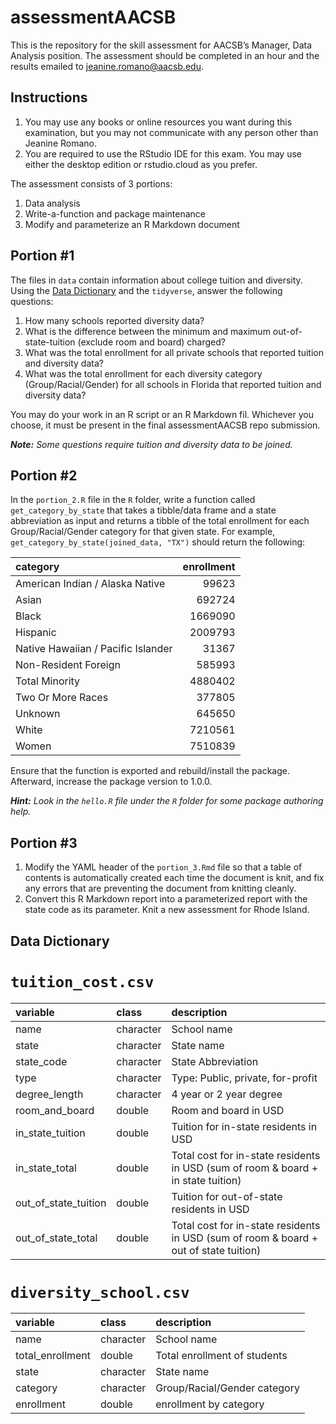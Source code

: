 
<!-- README.md is generated from README.Rmd. Please edit that file -->

# assessmentAACSB

This is the repository for the skill assessment for AACSB’s Manager,
Data Analysis position. The assessment should be completed in an hour
and the results emailed to <jeanine.romano@aacsb.edu>.

## Instructions

1.  You may use any books or online resources you want during this
    examination, but you may not communicate with any person other than
    Jeanine Romano.
2.  You are required to use the RStudio IDE for this exam. You may use
    either the desktop edition or rstudio.cloud as you prefer.

The assessment consists of 3 portions:

1.  Data analysis
2.  Write-a-function and package maintenance
3.  Modify and parameterize an R Markdown document

## Portion \#1

The files in `data` contain information about college tuition and
diversity. Using the [Data Dictionary](#data-dictionary) and the
`tidyverse`, answer the following questions:

1.  How many schools reported diversity data?
2.  What is the difference between the minimum and maximum
    out-of-state-tuition (exclude room and board) charged?
3.  What was the total enrollment for all private schools that reported
    tuition and diversity data?
4.  What was the total enrollment for each diversity category
    (Group/Racial/Gender) for all schools in Florida that reported
    tuition and diversity data?

You may do your work in an R script or an R Markdown fil. Whichever you
choose, it must be present in the final assessmentAACSB repo submission.

***Note:** Some questions require tuition and diversity data to be
joined.*

## Portion \#2

In the `portion_2.R` file in the `R` folder, write a function called
`get_category_by_state` that takes a tibble/data frame and a state
abbreviation as input and returns a tibble of the total enrollment for
each Group/Racial/Gender category for that given state. For example,
`get_category_by_state(joined_data, "TX")` should return the following:

| category                           | enrollment |
| :--------------------------------- | ---------: |
| American Indian / Alaska Native    |      99623 |
| Asian                              |     692724 |
| Black                              |    1669090 |
| Hispanic                           |    2009793 |
| Native Hawaiian / Pacific Islander |      31367 |
| Non-Resident Foreign               |     585993 |
| Total Minority                     |    4880402 |
| Two Or More Races                  |     377805 |
| Unknown                            |     645650 |
| White                              |    7210561 |
| Women                              |    7510839 |

Ensure that the function is exported and rebuild/install the package.
Afterward, increase the package version to 1.0.0.

***Hint:** Look in the `hello.R` file under the `R` folder for some
package authoring help.*

## Portion \#3

1.  Modify the YAML header of the `portion_3.Rmd` file so that a table
    of contents is automatically created each time the document is knit,
    and fix any errors that are preventing the document from knitting
    cleanly.
2.  Convert this R Markdown report into a parameterized report with the
    state code as its parameter. Knit a new assessment for Rhode Island.

## Data Dictionary

# `tuition_cost.csv`

| variable                | class     | description                                                                           |
| :---------------------- | :-------- | :------------------------------------------------------------------------------------ |
| name                    | character | School name                                                                           |
| state                   | character | State name                                                                            |
| state\_code             | character | State Abbreviation                                                                    |
| type                    | character | Type: Public, private, for-profit                                                     |
| degree\_length          | character | 4 year or 2 year degree                                                               |
| room\_and\_board        | double    | Room and board in USD                                                                 |
| in\_state\_tuition      | double    | Tuition for in-state residents in USD                                                 |
| in\_state\_total        | double    | Total cost for in-state residents in USD (sum of room & board + in state tuition)     |
| out\_of\_state\_tuition | double    | Tuition for out-of-state residents in USD                                             |
| out\_of\_state\_total   | double    | Total cost for in-state residents in USD (sum of room & board + out of state tuition) |

# `diversity_school.csv`

| variable          | class     | description                  |
| :---------------- | :-------- | :--------------------------- |
| name              | character | School name                  |
| total\_enrollment | double    | Total enrollment of students |
| state             | character | State name                   |
| category          | character | Group/Racial/Gender category |
| enrollment        | double    | enrollment by category       |

